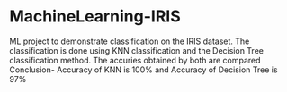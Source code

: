 # MachineLearning-IRIS
ML project to demonstrate classification on the IRIS dataset.
The classification is done using KNN classification and the Decision Tree classification method. The accuries obtained by both are compared 
Conclusion- Accuracy of KNN is 100% and Accuracy of Decision Tree is 97%
